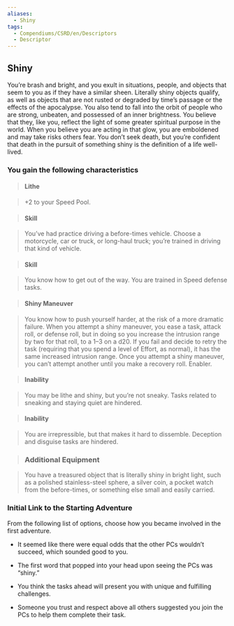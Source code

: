 ```yaml
---
aliases:
  - Shiny
tags:
  - Compendiums/CSRD/en/Descriptors
  - Descriptor
---
```

  
## Shiny    
You’re brash and bright, and you exult in situations, people, and objects that seem to  you as if they have a similar sheen. Literally shiny objects qualify, as well as objects that are not rusted or degraded by time’s passage or the effects of the apocalypse. You also tend to fall into the orbit of people who are strong, unbeaten, and possessed of an inner brightness. You believe that they, like you, reflect the light of some greater spiritual purpose in the world. When you believe you are acting in that glow, you are emboldened and may take risks others fear. You don’t seek death, but you’re confident that death in the pursuit of something shiny is the definition of a life well-lived.  
### You gain the following characteristics    
> #### Lithe  
> +2 to your Speed Pool.    
  
> #### Skill  
> You’ve had practice driving a before-times vehicle. Choose a motorcycle, car or truck, or long-haul truck; you’re trained in driving that kind of vehicle.    
  
> #### Skill  
> You know how to get out of the way. You are trained in Speed defense tasks.   
  
> #### Shiny Maneuver  
> You know how to push yourself harder, at the risk of a more dramatic failure. When you attempt a shiny maneuver, you ease a task, attack roll, or defense roll, but in doing so you increase the intrusion range by two for that roll, to a 1–3 on a d20. If you fail and decide to retry the task (requiring that you spend a level of Effort, as normal), it has the same increased intrusion range. Once you attempt a shiny maneuver, you can’t attempt another until you make a recovery roll. Enabler.  
  
> #### Inability  
> You may be lithe and shiny, but you’re not sneaky. Tasks related to sneaking and staying quiet are hindered.  
  
> #### Inability  
> You are irrepressible, but that makes it hard to dissemble. Deception and disguise tasks are hindered.  
  
>### Additional Equipment    
>You have a treasured object that is literally shiny in bright light, such as a polished stainless-steel sphere, a silver coin, a pocket watch from the before-times, or something else small and easily carried.  
  
>  
### Initial Link to the Starting Adventure    
From the following list of options, choose how you became involved in the first adventure.    
- It seemed like there were equal odds that the other PCs wouldn’t succeed, which sounded good to you.   
- The first word that popped into your head upon seeing the PCs was “shiny.”   
- You think the tasks ahead will present you with unique and fulfilling challenges.    
- Someone you trust and respect above all others suggested you join the PCs to help them complete their task.  
  